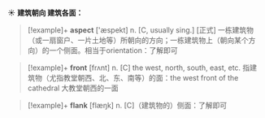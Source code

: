☀ <span class="category">**建筑朝向 建筑各面：**</span>
>[!example]+ <span class="vocabulary">**aspect**</span> ['æspekt] 
> <span class="definition">n. [C, usually sing.] [正式] 一栋建筑物（或一扇窗户、一片土地等）所朝向的方向；一栋建筑物上（朝向某个方向）的一个侧面。相当于orientation：</span>了解即可

>[!example]+ <span class="vocabulary">**front**</span> [frʌnt] 
> <span class="definition">n. [C] the west, north, south, east, etc. 指建筑物（尤指教堂朝西、北、东、南等）的面：</span>the west front of the cathedral 大教堂朝西的一面
           
>[!example]+ <span class="vocabulary">**flank**</span> [flæŋk]
> <span class="definition">n. [C]（建筑物的）侧面：</span>了解即可
